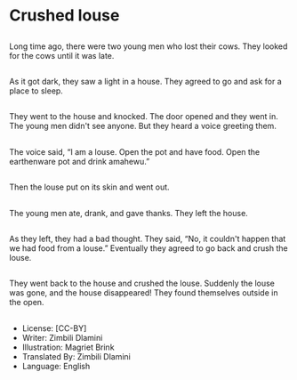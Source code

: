 # Crushed louse

##
Long time ago, there were two
young men who lost their cows.
They looked for the cows until it
was late.

##
As it got dark, they saw a light
in a house.
They agreed to go and ask for a
place to sleep.

##
They went to the house and
knocked.
The door opened and they went
in.
The young men didn't see
anyone. But they heard a voice
greeting them.

##
The voice said, “I am a louse.
Open the pot and have food.
Open the earthenware pot and
drink amahewu.”

##
Then the louse put on its skin
and went out.

##
The young men ate, drank, and
gave thanks.
They left the house.

##
As they left, they had a bad
thought.
They said, “No, it couldn't
happen that we had food from a
louse.”
Eventually they agreed to go
back and crush the louse.

##
They went back to the house
and crushed the louse.
Suddenly the louse was gone,
and the house disappeared!
They found themselves outside
in the open.

##
* License: [CC-BY]
* Writer: Zimbili Dlamini
* Illustration: Magriet Brink
* Translated By: Zimbili Dlamini
* Language: English
